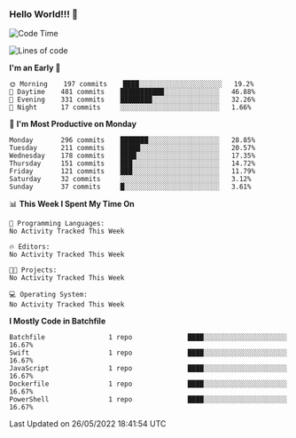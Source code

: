 ### Hello World!!! 👋

<!--
**kekotek/kekotek** is a ✨ _special_ ✨ repository because its `README.md` (this file) appears on your GitHub profile.

Here are some ideas to get you started:

- 🔭 I’m currently working on ...
- 🌱 I’m currently learning ...
- 👯 I’m looking to collaborate on ...
- 🤔 I’m looking for help with ...
- 💬 Ask me about ...
- 📫 How to reach me: ...
- 😄 Pronouns: ...
- ⚡ Fun fact: ...
-->

<!--START_SECTION:waka-->
![Code Time](http://img.shields.io/badge/Code%20Time-0%20secs-blue)

![Lines of code](https://img.shields.io/badge/From%20Hello%20World%20I%27ve%20Written-19%20Thousand%20lines%20of%20code-blue)

**I'm an Early 🐤** 

```text
🌞 Morning    197 commits    ████░░░░░░░░░░░░░░░░░░░░░   19.2% 
🌆 Daytime    481 commits    ███████████░░░░░░░░░░░░░░   46.88% 
🌃 Evening    331 commits    ████████░░░░░░░░░░░░░░░░░   32.26% 
🌙 Night      17 commits     ░░░░░░░░░░░░░░░░░░░░░░░░░   1.66%

```
📅 **I'm Most Productive on Monday** 

```text
Monday       296 commits    ███████░░░░░░░░░░░░░░░░░░   28.85% 
Tuesday      211 commits    █████░░░░░░░░░░░░░░░░░░░░   20.57% 
Wednesday    178 commits    ████░░░░░░░░░░░░░░░░░░░░░   17.35% 
Thursday     151 commits    ███░░░░░░░░░░░░░░░░░░░░░░   14.72% 
Friday       121 commits    ███░░░░░░░░░░░░░░░░░░░░░░   11.79% 
Saturday     32 commits     ░░░░░░░░░░░░░░░░░░░░░░░░░   3.12% 
Sunday       37 commits     █░░░░░░░░░░░░░░░░░░░░░░░░   3.61%

```


📊 **This Week I Spent My Time On** 

```text
💬 Programming Languages: 
No Activity Tracked This Week

🔥 Editors: 
No Activity Tracked This Week

🐱‍💻 Projects: 
No Activity Tracked This Week

💻 Operating System: 
No Activity Tracked This Week

```

**I Mostly Code in Batchfile** 

```text
Batchfile                1 repo              ████░░░░░░░░░░░░░░░░░░░░░   16.67% 
Swift                    1 repo              ████░░░░░░░░░░░░░░░░░░░░░   16.67% 
JavaScript               1 repo              ████░░░░░░░░░░░░░░░░░░░░░   16.67% 
Dockerfile               1 repo              ████░░░░░░░░░░░░░░░░░░░░░   16.67% 
PowerShell               1 repo              ████░░░░░░░░░░░░░░░░░░░░░   16.67%

```



 Last Updated on 26/05/2022 18:41:54 UTC
<!--END_SECTION:waka-->
